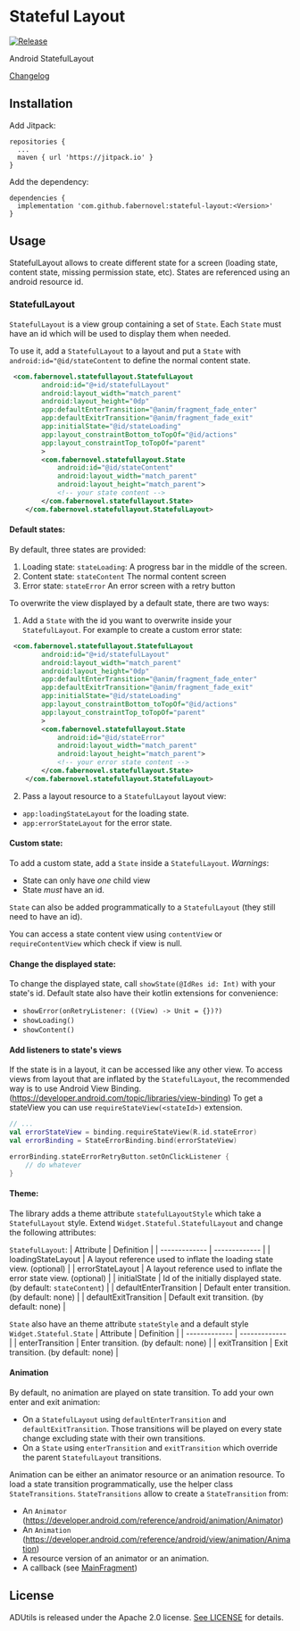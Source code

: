 # Stateful Layout
[![Release](https://jitpack.io/v/fabernovel/stateful-layout.svg)](https://jitpack.io/#fabernovel/stateful-layout)

Android StatefulLayout

[Changelog](CHANGELOG.md)

## Installation
Add Jitpack: 
```
repositories {
  ...
  maven { url 'https://jitpack.io' }
}
```

Add the dependency: 
```
dependencies {
  implementation 'com.github.fabernovel:stateful-layout:<Version>'
}
```

## Usage
StatefulLayout allows to create different state for a screen (loading state, content state, missing permission state, etc).
States are referenced using an android resource id. 

### StatefulLayout

`StatefulLayout` is a view group containing a set of `State`. 
Each `State` must have an id which will be used to display them when needed. 

To use it, add a `StatefulLayout` to a layout and put a `State` with `android:id="@id/stateContent` to define the normal content state.
``` XML
 <com.fabernovel.statefullayout.StatefulLayout
        android:id="@+id/statefulLayout"
        android:layout_width="match_parent"
        android:layout_height="0dp"
        app:defaultEnterTransition="@anim/fragment_fade_enter"
        app:defaultExitrTransition="@anim/fragment_fade_exit"
        app:initialState="@id/stateLoading"
        app:layout_constraintBottom_toTopOf="@id/actions"
        app:layout_constraintTop_toTopOf="parent"
        >
        <com.fabernovel.statefullayout.State
            android:id="@id/stateContent"
            android:layout_width="match_parent"
            android:layout_height="match_parent">
            <!-- your state content -->
        </com.fabernovel.statefullayout.State>
    </com.fabernovel.statefullayout.StatefulLayout>
```

#### Default states: 
By default, three states are provided: 
1. Loading state: `stateLoading`:
  A progress bar in the middle of the screen.
2. Content state: `stateContent`
  The normal content screen
3. Error state: `stateError`
  An error screen with a retry button

To overwrite the view displayed by a default state, there are two ways: 

1. Add a `State` with the id you want to overwrite inside your `StatefulLayout`. 
For example to create a custom error state:
```XML
 <com.fabernovel.statefullayout.StatefulLayout
        android:id="@+id/statefulLayout"
        android:layout_width="match_parent"
        android:layout_height="0dp"
        app:defaultEnterTransition="@anim/fragment_fade_enter"
        app:defaultExitrTransition="@anim/fragment_fade_exit"
        app:initialState="@id/stateLoading"
        app:layout_constraintBottom_toTopOf="@id/actions"
        app:layout_constraintTop_toTopOf="parent"
        >
        <com.fabernovel.statefullayout.State
            android:id="@id/stateError"
            android:layout_width="match_parent"
            android:layout_height="match_parent">
            <!-- your error state content -->
        </com.fabernovel.statefullayout.State>
    </com.fabernovel.statefullayout.StatefulLayout>
```
2. Pass a layout resource to a `StatefulLayout` layout view:
  - `app:loadingStateLayout` for the loading state.
  - `app:errorStateLayout` for the error state.
  
#### Custom state:
To add a custom state, add a `State` inside a `StatefulLayout`.
*Warnings*: 
- State can only have *one* child view
- State *must* have an id. 

`State` can also be added programmatically to a `StatefulLayout` (they still need to have an id).

You can access a state content view using `contentView` or `requireContentView` which check 
if view is null. 

#### Change the displayed state:
To change the displayed state, call `showState(@IdRes id: Int)` with your state's id. 
Default state also have their kotlin extensions for convenience:
- `showError(onRetryListener: ((View) -> Unit = {})?)` 
- `showLoading()`
- `showContent()`

#### Add listeners to state's views
If the state is in a layout, it can be accessed like any other view. 
To access views from layout that are inflated by the `StatefulLayout`, the recommended way is to
use Android View Binding. (https://developer.android.com/topic/libraries/view-binding)
To get a stateView you can use `requireStateView(<stateId>)` extension. 

``` kotlin
// ...
val errorStateView = binding.requireStateView(R.id.stateError)       
val errorBinding = StateErrorBinding.bind(errorStateView)

errorBinding.stateErrorRetryButton.setOnClickListener { 
    // do whatever
}
```     

#### Theme:
 The library adds a theme attribute `statefulLayoutStyle` which take a `StatefulLayout` style.
 Extend `Widget.Stateful.StatefulLayout` and change the following attributes:  
 
`StatefulLayout`:
| Attribute  | Definition |
| ------------- | ------------- |
| loadingStateLayout  | A layout reference used to inflate the loading state view. (optional)  |
| errorStateLayout  | A layout reference used to inflate the error state view. (optional)  |
| initialState  | Id of the initially displayed state. (by default: `stateContent`)  |
| defaultEnterTransition  | Default enter transition. (by default: none)  |
| defaultExitTransition  | Default exit transition. (by default: none)  |

`State` also have an theme attribute `stateStyle` and a default style `Widget.Stateful.State`
| Attribute  | Definition |
| ------------- | ------------- |
| enterTransition  | Enter transition. (by default: none)  |
| exitTransition  | Exit transition. (by default: none)  |

#### Animation

By default, no animation are played on state transition. To add your own enter and exit
animation:
- On a `StatefulLayout` using `defaultEnterTransition` and `defaultExitTransition`. Those transitions
will be played on every state change excluding state with their own transitions.
- On a `State` using `enterTransition` and `exitTransition` which override the parent `StatefulLayout`
 transitions.
 
Animation can be either an animator resource or an animation resource.
To load a state transition programmatically, use the helper class `StateTransitions`.
`StateTransitions` allow to create a `StateTransition` from: 
- An `Animator` (https://developer.android.com/reference/android/animation/Animator)
- An `Animation` (https://developer.android.com/reference/android/view/animation/Animation)
- A resource version of an animator or an animation.
- A callback (see [MainFragment](https://github.com/faberNovel/stateful-layout/blob/develop/sample-app/src/main/java/com/fabernovel/statefullayout/sample/ui/main/MainFragment.kt))  

## License

ADUtils is released under the Apache 2.0 license. [See LICENSE](LICENSE) for details.
